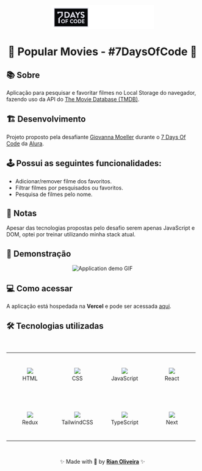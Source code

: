 <div align="center">
  <img src=".github/logo.png" alt="JavaScript and DOM logo" />
  <h1>🚀 Popular Movies - #7DaysOfCode 🚀</h1>
</div>

## 📚 Sobre

Aplicação para pesquisar e favoritar filmes no Local Storage do navegador, fazendo uso da API do [The Movie Database (TMDB)](https://www.themoviedb.org/?language=pt-BR).

## 🏗️ Desenvolvimento

Projeto proposto pela desafiante [Giovanna Moeller](https://www.linkedin.com/in/giovannamoeller/?originalSubdomain=br) durante o [7 Days Of Code](https://7daysofcode.io/) da [Alura](https://www.alura.com.br/).

## 🕹️ Possui as seguintes funcionalidades:

- Adicionar/remover filme dos favoritos.
- Filtrar filmes por pesquisados ou favoritos.
- Pesquisa de filmes pelo nome.

## 📝 Notas

Apesar das tecnologias propostas pelo desafio serem apenas JavaScript e DOM, optei por treinar utilizando minha stack atual.

## 🔎 Demonstração

<div align="center">
  <img src=".github/demo.gif" alt="Application demo GIF">
</div>

## 💻 Como acessar

A aplicação está hospedada na **Vercel** e pode ser acessada [aqui](https://popular-movies-six.vercel.app/).

## 🛠️ Tecnologias utilizadas

<br>

<table align="center">
  <tbody>
    <tr>
      <td align="center" width="110" height="110">
        <img src="https://skillicons.dev/icons?i=html" />
        <br>
        <span>HTML</span>
      </td>
      <td align="center" width="110" height="110">
        <img src="https://skillicons.dev/icons?i=css" />
        <br>
        <span>CSS</span>
      </td>
      <td align="center" width="110" height="110">
        <img src="https://skillicons.dev/icons?i=js" />
        <br>
        <span>JavaScript</span>
      </td>
      <td align="center" width="110" height="110">
        <img src="https://skillicons.dev/icons?i=react" />
        <br>
        <span>React</span>
      </td>
    </tr>
    <tr>
      <td align="center" width="110" height="110">
        <img src="https://skillicons.dev/icons?i=redux" />
        <br>
        <span>Redux</span>
      </td>
      <td align="center" width="110" height="110">
        <img src="https://skillicons.dev/icons?i=tailwind" />
        <br>
        <span>TailwindCSS</span>
      </td>
      <td align="center" width="110" height="110">
        <img src="https://skillicons.dev/icons?i=ts" />
        <br>
        <span>TypeScript</span>
      </td>
      <td align="center" width="110" height="110">
        <img src="https://skillicons.dev/icons?i=next" />
        <br>
        <span>Next</span>
      </td>
    </tr>
  </tbody>
</table>

<br>

<p align="center">✨ Made with 💙 by <a href="https://github.com/riandeoliveira"><strong>Rian Oliveira</strong></a> ✨</p>
